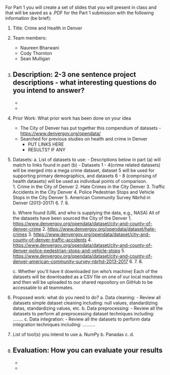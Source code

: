 For Part 1 you will create a set of slides that you will present in class and that will be saved as a .PDF for the Part 1 submission with the following information (be brief):

1. Title: Crime and Health in Denver

2. Team members:
	- Naureen Bharwani
	- Cody Thornton
	- Sean Mulligan

3. Description: 2-3 one sentence project descriptions - what interesting questions do
you intend to answer?
	- 
	- 
	- 

4. Prior Work: What prior work has been done on your idea
	- The City of Denver has put together this compendium of datasets - https://www.denvergov.org/opendata/
	- Searched for previous studies on health and crime in Denver
		- PUT LINKS HERE
		- RESULTS? IF ANY

5. Datasets:
	a. List of datasets to use:
		- Descriptions below in part (a) will match to links found in part (b)
		- Datasets 1 - 4(crime related datasets) will be merged into a mega crime dataset, dataset 5 will be used for supporting primary demographics, and datasets 6 - 8 (comprising of health datasets) will be used as individual points of comparison.  
		1. Crime in the City of Denver
		2. Hate Crimes in the City Denver
		3. Traffic Accidents in the City Denver
		4. Police Pedestrian Stops and Vehicle Stops in the City Denver
		5. American Community Survey Nbrhd in Denver (2013-2017)
		6.
		7.
		8. 


	b. Where found (URL and who is supplying the data, e.g., NASA)
		All of the datasets have been sourced the City of the Denver 
		1. https://www.denvergov.org/opendata/dataset/city-and-county-of-denver-crime
		2. https://www.denvergov.org/opendata/dataset/hate-crimes
		3. https://www.denvergov.org/opendata/dataset/city-and-county-of-denver-traffic-accidents
		4. https://www.denvergov.org/opendata/dataset/city-and-county-of-denver-police-pedestrian-stops-and-vehicle-stops
		5. https://www.denvergov.org/opendata/dataset/city-and-county-of-denver-american-community-survey-nbrhd-2013-2017
		6.
		7.
		8.


	c. Whether you'll have it downloaded (on who’s machine)
		Each of the datasets will be downloaded as a CSV file on one of our local machines and then will be uploaded to our shared repository on GitHub to be accessable to all teammates.
 
6. Proposed work: what do you need to do?
	a. Data cleaning:
		- Review all datasets simple dataset cleaning including: null values, standardizing datas, standardizing values, etc. 
	b. Data preprocessing:
		- Review all the datasets to perform all preprocessing dataset techniques including: ........
	c. Data integration:
		- Review all the datasets to perform data integration techniques including: ..........	

7. List of tool(s) you intend to use
	a. NumPy
	b. Panadas
	c. 
	d. 
8. Evaluation: How you can evaluate your results
	- 
	- 
	- 



